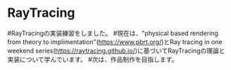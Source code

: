 # RayTracing

#RayTracingの実装練習をしました。
#現在は、"physical based rendering from theory to implimentation"(https://www.pbrt.org/)とRay tracing in one weekend series(https://raytracing.github.io/)に基づいてRayTracingの理論と実装について学んでいます。
#次は、作品制作を目指します。
